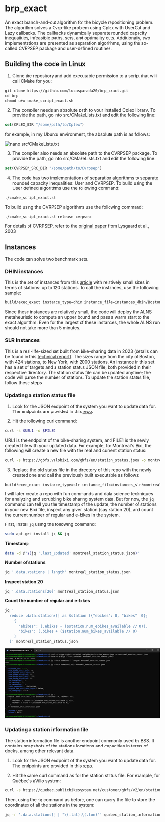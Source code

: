 # brp_exact
An exact branch-and-cut algorithm for the bicycle repositioning problem. The algorithm solves a Cvrp-like problem using Cplex with UserCut and Lazy callbacks. The callbacks dynamically separate rounded capacity inequalities, infeasible paths, sets, and optimality cuts. Additionally, two implementations are presented as separation algorithms, using the so-called CVRPSEP package and user-defined routines.

## Building the code in Linux

1. Clone the repository and add executable permission to a script that will call CMake for you:

```shell
git clone https://github.com/lucasparada20/brp_exact.git
cd brp
chmod u+x cmake_script_exact.sh
```
2. The compiler needs an absolute path to your installed Cplex library. To provide the path, go into src/CMakeLists.txt and edit the following line:

```cmake
set(CPLEX_DIR "/some/path/to/Cplex")
```

for example, in my Ubuntu environment, the absolute path is as follows:

![nano src/CMakeLists.txt](https://github.com/lucasparada20/sbrp_exact/blob/main/images/image.png)

3. The compiler also needs an absolute path to the CVRPSEP package. To provide the path, go into src/CMakeLists.txt and edit the following line:

```cmake
set(CVRPSEP_SRC_DIR "/some/path/to/Cvrpsep")
```

4. The code has two implementations of separation algorithms to separate rounded capacity inequalities: User and CVRPSEP. To build using the User defined algorithms use the following command:

```bash
./cmake_script_exact.sh
```

To build using the CVRPSEP algorithms use the following command:

```bash
./cmake_script_exact.sh release cvrpsep
```

For details of CVRPSEP, refer to the [original paper](https://link.springer.com/article/10.1007/s10107-003-0481-8) from Lysgaard et al., 2003

## Instances

The code can solve two benchmark sets. 

### DHIN instances

This is the set of instances from this [article](https://www.sciencedirect.com/science/article/pii/S0305048313001187) with relatively small sizes in terms of stations: up to 120 stations. To call the instances, use the following sample:

```bash
build/exec_exact instance_type=dhin instance_file=instances_dhin/Boston30.txt
```
Since these instances are relatively small, the code will deploy the ALNS metaheuristic to compute an upper bound and pass a warm start to the exact algorithm. Even for the largest of these instances, the whole ALNS run should not take more than 5 minutes. 

### SLR instances

This is a real-life-sized set built from bike-sharing data in 2023 (details can be found in this [technical report](https://www.cirrelt.ca/documentstravail/cirrelt-2025-02.pdf)). The sizes range from the city of Boston, with 424 stations, to New York, with 2000 stations. An instance in this set has a set of targets and a station status JSON file, both provided in their respective directory. The station status file can be updated anytime; the code will parse the number of stations. To update the station status file, follow these steps

### Updating a station status file

1. Look for the JSON endpoint of the system you want to update data for. The endpoints are provided in this [repo](https://github.com/MobilityData/gbfs/blob/master/systems.csv). 

2. Hit the following curl command:

```bash
curl -s $URL1 -o $FILE1
```

URL1 is the endpoint of the bike-sharing system, and FILE1 is the newly created file with your updated data. For example, for Montreal's Bixi, the following will create a new file with the real and current station status:

```bash
curl -s https://gbfs.velobixi.com/gbfs/en/station_status.json -o montreal_station_status.json
```

3. Replace the old status file in the directory of this repo with the newly created one and call the previously built executable as follows:

```bash
build/exec_exact instance_type=slr instance_file=instances_slr/montreal801.txt targets_file_name=instances_slr/targets/targets_montreal.txt initial_capacities_file_name=instances_slr/status/montreal_station_status.json delta=1
```

I will later create a repo with fun commands and data science techniques for analyzing and scrubbing bike sharing system data. But for now, the `jq` command can tell you the timestamp of the update, the number of stations in your new Bixi file, inspect any given station (say station 20), and count the current number of regular and e-bikes in the system.

First, install `jq` using the following command:

```bash
sudo apt-get install jq && jq
```

**Timestamp**
```bash
date -d @"$(jq '.last_updated' montreal_station_status.json)"
```
**Number of stations**
```bash
jq '.data.stations | length' montreal_station_status.json
```
**Inspect station 20**
```bash
jq '.data.stations[20]' montreal_station_status.json
```
**Count the number of regular and e-bikes**
```bash
jq '
  reduce .data.stations[] as $station ({"ebikes": 0, "bikes": 0};
    {
      "ebikes": (.ebikes + ($station.num_ebikes_available // 0)),
      "bikes": (.bikes + ($station.num_bikes_available // 0))
    }
  )' montreal_station_status.json
```
![Bixi data](https://github.com/lucasparada20/brp_exact/blob/main/images/Bixi%20data.jpg)

### Updating a station information file

The station information file is another endpoint commonly used by BSS. It contains snapshots of the stations locations and capacities in terms of docks, among other relevant data.

1. Look for the JSON endpoint of the system you want to update data for. The endpoints are provided in this [repo](https://github.com/MobilityData/gbfs/blob/master/systems.csv). 

2. Hit the same curl command as for the station status file. For example, for Québec's àVillo system:

```bash
curl -s https://quebec.publicbikesystem.net/customer/gbfs/v2/en/station_information -o quebec_station_information.json
```

Then, using the `jq` command as before, one can query the file to store the coordinates of all the stations in the system:

```bash
jq -r '.data.stations[] | "\(.lat),\(.lon)"' quebec_station_information.json > station_coords.txt

```


